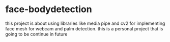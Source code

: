 # face-bodydetection
this project is about using libraries like media pipe and cv2 for implementing face mesh for webcam and palm detection.  this is a personal project that is going to be continue in future
